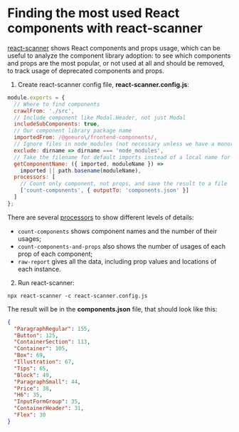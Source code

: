 <!-- 2020-08-12 react, javascript, design systems -->

# Finding the most used React components with react-scanner

[react-scanner](https://github.com/moroshko/react-scanner) shows React components and props usage, which can be useful to analyze the component library adoption: to see which components and props are the most popular, or not used at all and should be removed, to track usage of deprecated components and props.

1. Create react-scanner config file, **react-scanner.config.js**:

```js
module.exports = {
  // Where to find components
  crawlFrom: './src',
  // Include component like Modal.Header, not just Modal
  includeSubComponents: true,
  // Our component library package name
  importedFrom: /@goeuro\/frontend-components/,
  // Ignore files in node_modules (not necessary unless we have a monorepo)
  exclude: dirname => dirname === 'node_modules',
  // Take the filename for default imports instead of a local name for consistency
  getComponentName: ({ imported, moduleName }) =>
    imported || path.basename(moduleName),
  processors: [
    // Count only component, not props, and save the result to a file
    ['count-components', { outputTo: 'components.json' }]
  ]
};
```

There are several [processors](https://github.com/moroshko/react-scanner#processors) to show different levels of details:

- `count-components` shows component names and the number of their usages;
- `count-components-and-props` also shows the number of usages of each prop of each component;
- `raw-report` gives all the data, including prop values and locations of each instance.

2. Run react-scanner:

```
npx react-scanner -c react-scanner.config.js
```

The result will be in the **components.json** file, that should look like this:

```json
{
  "ParagraphRegular": 155,
  "Button": 125,
  "ContainerSection": 113,
  "Container": 105,
  "Box": 69,
  "Illustration": 67,
  "Tips": 65,
  "Block": 49,
  "ParagraphSmall": 44,
  "Price": 38,
  "H6": 35,
  "InputFormGroup": 35,
  "ContainerHeader": 31,
  "Flex": 30
}
```
